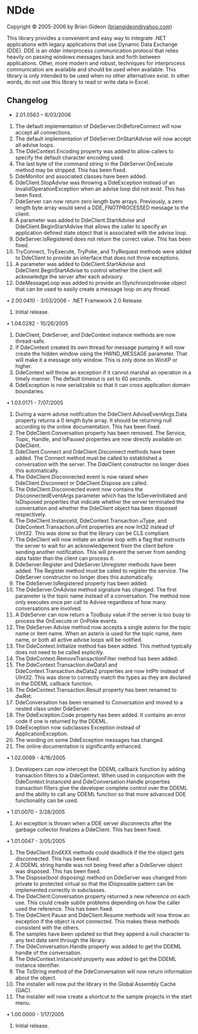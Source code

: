 # NDde

Copyright © 2005-2006 by Brian Gideon (briangideon@yahoo.com)

This library provides a convenient and easy way to integrate .NET applications with legacy applications that use Dynamic Data Exchange (DDE). DDE is an older interprocess communication protocol that relies heavily on passing windows messages back and forth between applications. Other, more modern and robust, techniques for interprocess communication are available and should be used when available. This library is only intended to be used when no other alternatives exist. In other words, do not use this library to read or write data in Excel.

## Changelog

* 2.01.0563 – 8/03/2006

1. The default implementation of DdeServer.OnBeforeConnect will now accept all connections.
2. The default implementation of DdeServer.OnStartAdvise will now accept all advise loops.
3. The DdeContext.Encoding property was added to allow callers to specify the default character encoding used.
4. The last byte of the command string in the DdeServer.OnExecute method may be stripped. This has been fixed.
5. DdeMonitor and associated classes have been added.
6. DdeClient.StopAdvise was throwing a DdeException instead of an InvalidOperationException when an advise loop did not exist. This has been fixed.
7. DdeServer can now return zero length byte arrays. Previously, a zero length byte array would send a DDE_FNOTPROCESSED message to the client.
8. A parameter was added to DdeClient.StartAdvise and DdeClient.BeginStartAdvise that allows the caller to specify an application defined state object that is associated with the advise loop.
9. DdeServer.IsRegistered does not return the correct value. This has been fixed.
10. TryConnect, TryExecute, TryPoke, and TryRequest methods were added to DdeClient to provide an interface that does not throw exceptions.
11. A parameter was added to DdeClient.StartAdvise and DdeClient.BeginStartAdvise to control whether the client will acknowledge the server after each advisory.
12. DdeMessageLoop was added to provide an ISynchronizeInvoke object that can be used to easily create a message loop on any thread.

• 2.00.0410 - 3/03/2006 - .NET Framework 2.0 Release

1. Initial release.

• 1.04.0282 - 10/26/2005

1. DdeClient, DdeServer, and DdeContext instance methods are now thread-safe.
2. If DdeContext created its own thread for message pumping it will now create the hidden window using the HWND_MESSAGE parameter. That will make it a message only window. This is only done on WinXP or higher.
3. DdeContext will throw an exception if it cannot marshal an operation in a timely manner. The default timeout is set to 60 seconds.
4. DdeException is now serializable so that it can cross application domain boundaries.

• 1.03.0171 - 7/07/2005

1. During a warm advise notification the DdeClient.AdviseEventArgs.Data property returns a 0 length byte array. It should be returning null according to the online documentation. This has been fixed.
2. The DdeClient.Conversation property has been removed. The Service, Topic, Handle, and IsPaused properties are now directly available on DdeClient.
3. DdeClient.Connect and DdeClient.Disconnect methods have been added. The Connect method must be called to established a conversation with the server. The DdeClient constructor no longer does this automatically.
4. The DdeClient.Disconnected event is now raised when DdeClient.Disconnect or DdeClient.Dispose are called.
5. The DdeClient.Disconnected event now contains the DisconnectedEventArgs parameter which has the IsServerInitiated and IsDisposed properties that indicate whether the server terminated the conversation and whether the DdeClient object has been disposed respectively.
6. The DdeClient.InstanceId, DdeContext.Transaction.uType, and DdeContext.Transaction.uFmt properties are now Int32 instead of UInt32. This was done so that the library can be CLS compliant.
7. The DdeClient will now initiate an advise loop with a flag that instructs the server to wait for an acknowledgement from the client before sending another notification. This will prevent the server from sending data faster than the client can process it.
8. DdeServer.Register and DdeServer.Unregister methods have been added. The Register method must be called to register the service. The DdeServer constructor no longer does this automatically.
9. The DdeServer.IsRegistered property has been added.
10. The DdeServer.OnAdvise method signature has changed. The first parameter is the topic name instead of a conversation. The method now only executes once per call to Advise regardless of how many conversations are involved.
11. A DdeServer can now return a TooBusy value if the server is too busy to process the OnExecute or OnPoke events.
12. The DdeServer.Advise method now accepts a single asterix for the topic name or item name. When an asterix is used for the topic name, item name, or both all active advise loops will be notified.
13. The DdeContext.Initialize method has been added. This method typically does not need to be called explicitly.
14. The DdeContext.RemoveTransactionFilter method has been added.
15. The DdeContext.Transaction.dwData1 and DdeContext.Transaction.dwData2 properties are now IntPtr instead of UInt32. This was done to correctly match the types as they are declared in the DDEML callback function.
16. The DdeContext.Transaction.Result property has been renamed to dwRet.
17. DdeConversation has been renamed to Conversation and moved to a nested class under DdeServer.
18. The DdeException.Code property has been added. It contains an error code if one is returned by the DDEML.
19. DdeException now subclasses Exception instead of ApplicationException.
20. The wording on some DdeException messages has changed.
21. The online documentation is significantly enhanced.

• 1.02.0089 - 4/16/2005

1. Developers can now intercept the DDEML callback function by adding transaction filters to a DdeContext. When used in conjunction with the DdeContext.InstanceId and DdeConversation.Handle properties transaction filters give the developer complete control over the DDEML and the ability to call any DDEML function so that more advanced DDE functionality can be used.

• 1.01.0070 - 3/28/2005

1. An exception is thrown when a DDE server disconnects after the garbage collector finalizes a DdeClient. This has been fixed.

• 1.01.0047 - 3/05/2005

1. The DdeClient.EndXXX methods could deadlock if the the object gets disconnected. This has been fixed.
2. A DDEML string handle was not being freed after a DdeServer object was disposed. This has been fixed.
3. The Dispose(bool disposing) method on DdeServer was changed from private to protected virtual so that the IDisposable pattern can be implemented correctly in subclasses.
4. The DdeClient.Conversation property returned a new reference on each use. This could create subtle problems depending on how the caller used the reference. This has been fixed.
5. The DdeClient.Pause and DdeClient.Resume methods will now throw an exception if the object is not connected. This makes these methods consistent with the others.
6. The samples have been updated so that they append a null character to any text data sent through the library.
7. The DdeConversation.Handle property was added to get the DDEML handle of the conversation.
8. The DdeContext.InstanceId property was added to get the DDEML instance identifier.
9. The ToString method of the DdeConversation will now return information about the object.
10. The installer will now put the library in the Global Assembly Cache (GAC).
11. The installer will now create a shortcut to the sample projects in the start menu.

• 1.00.0000 - 1/17/2005

1. Initial release.
